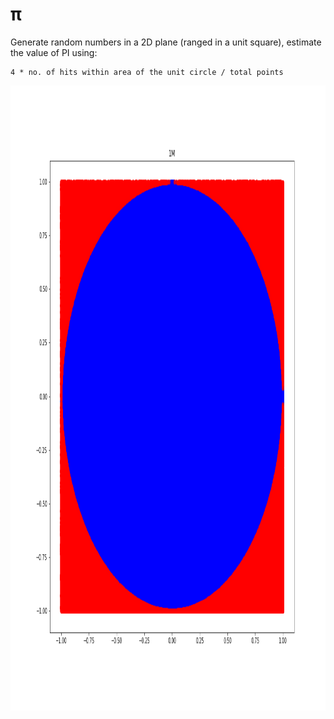 # π
Generate random numbers in a 2D plane (ranged in a unit square), estimate the value of PI using:

```
4 * no. of hits within area of the unit circle / total points
```

<img src="https://github.com/specbug/simulation-theory/blob/master/pi/pi.png" width="1000" height="1000">
